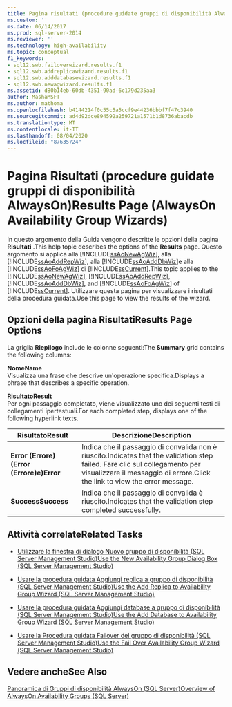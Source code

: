 ```yaml
---
title: Pagina risultati (procedure guidate gruppi di disponibilità AlwaysOn) | Microsoft Docs
ms.custom: ''
ms.date: 06/14/2017
ms.prod: sql-server-2014
ms.reviewer: ''
ms.technology: high-availability
ms.topic: conceptual
f1_keywords:
- sql12.swb.failoverwizard.results.f1
- sql12.swb.addreplicawizard.results.f1
- sql12.swb.adddatabasewizard.results.f1
- sql12.swb.newagwizard.results.f1
ms.assetid: d80b14eb-60db-4351-90ad-6c179d235aa3
author: MashaMSFT
ms.author: mathoma
ms.openlocfilehash: b4144214f0c55c5a5ccf9e44236bbbf7f47c3940
ms.sourcegitcommit: ad4d92dce894592a259721a1571b1d8736abacdb
ms.translationtype: MT
ms.contentlocale: it-IT
ms.lasthandoff: 08/04/2020
ms.locfileid: "87635724"
---
```

# <a name="results-page-alwayson-availability-group-wizards"></a><span data-ttu-id="c391b-102">Pagina Risultati (procedure guidate gruppi di disponibilità AlwaysOn)</span><span class="sxs-lookup"><span data-stu-id="c391b-102">Results Page (AlwaysOn Availability Group Wizards)</span></span>
  <span data-ttu-id="c391b-103">In questo argomento della Guida vengono descritte le opzioni della pagina **Risultati** .</span><span class="sxs-lookup"><span data-stu-id="c391b-103">This help topic describes the options of the **Results** page.</span></span> <span data-ttu-id="c391b-104">Questo argomento si applica alla [!INCLUDE[ssAoNewAgWiz](../../../includes/ssaonewagwiz-md.md)], alla [!INCLUDE[ssAoAddRepWiz](../../../includes/ssaoaddrepwiz-md.md)], alla [!INCLUDE[ssAoAddDbWiz](../../../includes/ssaoadddbwiz-md.md)]e alla [!INCLUDE[ssAoFoAgWiz](../../../includes/ssaofoagwiz-md.md)] di [!INCLUDE[ssCurrent](../../../includes/sscurrent-md.md)].</span><span class="sxs-lookup"><span data-stu-id="c391b-104">This topic applies to the [!INCLUDE[ssAoNewAgWiz](../../../includes/ssaonewagwiz-md.md)], [!INCLUDE[ssAoAddRepWiz](../../../includes/ssaoaddrepwiz-md.md)], [!INCLUDE[ssAoAddDbWiz](../../../includes/ssaoadddbwiz-md.md)], and [!INCLUDE[ssAoFoAgWiz](../../../includes/ssaofoagwiz-md.md)] of [!INCLUDE[ssCurrent](../../../includes/sscurrent-md.md)].</span></span> <span data-ttu-id="c391b-105">Utilizzare questa pagina per visualizzare i risultati della procedura guidata.</span><span class="sxs-lookup"><span data-stu-id="c391b-105">Use this page to view the results of the wizard.</span></span>  
  
##  <a name="results-page-options"></a><a name="PageOptions"></a> <span data-ttu-id="c391b-106">Opzioni della pagina Risultati</span><span class="sxs-lookup"><span data-stu-id="c391b-106">Results Page Options</span></span>  
 <span data-ttu-id="c391b-107">La griglia **Riepilogo** include le colonne seguenti:</span><span class="sxs-lookup"><span data-stu-id="c391b-107">The **Summary** grid contains the following columns:</span></span>  
  
 <span data-ttu-id="c391b-108">**Nome**</span><span class="sxs-lookup"><span data-stu-id="c391b-108">**Name**</span></span>  
 <span data-ttu-id="c391b-109">Visualizza una frase che descrive un'operazione specifica.</span><span class="sxs-lookup"><span data-stu-id="c391b-109">Displays a phrase that describes a specific operation.</span></span>  
  
 <span data-ttu-id="c391b-110">**Risultato**</span><span class="sxs-lookup"><span data-stu-id="c391b-110">**Result**</span></span>  
 <span data-ttu-id="c391b-111">Per ogni passaggio completato, viene visualizzato uno dei seguenti testi di collegamenti ipertestuali.</span><span class="sxs-lookup"><span data-stu-id="c391b-111">For each completed step, displays one of the following hyperlink texts.</span></span>  
  
|<span data-ttu-id="c391b-112">Risultato</span><span class="sxs-lookup"><span data-stu-id="c391b-112">Result</span></span>|<span data-ttu-id="c391b-113">Descrizione</span><span class="sxs-lookup"><span data-stu-id="c391b-113">Description</span></span>|  
|------------|-----------------|  
|<span data-ttu-id="c391b-114">**Error (Errore) (Error (Errore)e)**</span><span class="sxs-lookup"><span data-stu-id="c391b-114">**Error**</span></span>|<span data-ttu-id="c391b-115">Indica che il passaggio di convalida non è riuscito.</span><span class="sxs-lookup"><span data-stu-id="c391b-115">Indicates that the validation step failed.</span></span> <span data-ttu-id="c391b-116">Fare clic sul collegamento per visualizzare il messaggio di errore.</span><span class="sxs-lookup"><span data-stu-id="c391b-116">Click the link to view the error message.</span></span>|  
|<span data-ttu-id="c391b-117">**Success**</span><span class="sxs-lookup"><span data-stu-id="c391b-117">**Success**</span></span>|<span data-ttu-id="c391b-118">Indica che il passaggio di convalida è riuscito.</span><span class="sxs-lookup"><span data-stu-id="c391b-118">Indicates that the validation step completed successfully.</span></span>|  
  

  
##  <a name="related-tasks"></a><a name="RelatedTasks"></a> <span data-ttu-id="c391b-119">Attività correlate</span><span class="sxs-lookup"><span data-stu-id="c391b-119">Related Tasks</span></span>  
  
-   [<span data-ttu-id="c391b-120">Utilizzare la finestra di dialogo Nuovo gruppo di disponibilità &#40;SQL Server Management Studio&#41;</span><span class="sxs-lookup"><span data-stu-id="c391b-120">Use the New Availability Group Dialog Box &#40;SQL Server Management Studio&#41;</span></span>](use-the-new-availability-group-dialog-box-sql-server-management-studio.md)  
  
-   [<span data-ttu-id="c391b-121">Usare la procedura guidata Aggiungi replica a gruppo di disponibilità &#40;SQL Server Management Studio&#41;</span><span class="sxs-lookup"><span data-stu-id="c391b-121">Use the Add Replica to Availability Group Wizard &#40;SQL Server Management Studio&#41;</span></span>](use-the-add-replica-to-availability-group-wizard-sql-server-management-studio.md)  
  
-   [<span data-ttu-id="c391b-122">Usare la procedura guidata Aggiungi database a gruppo di disponibilità &#40;SQL Server Management Studio&#41;</span><span class="sxs-lookup"><span data-stu-id="c391b-122">Use the Add Database to Availability Group Wizard &#40;SQL Server Management Studio&#41;</span></span>](availability-group-add-database-to-group-wizard.md)  
  
-   [<span data-ttu-id="c391b-123">Usare la Procedura guidata Failover del gruppo di disponibilità &#40;SQL Server Management Studio&#41;</span><span class="sxs-lookup"><span data-stu-id="c391b-123">Use the Fail Over Availability Group Wizard &#40;SQL Server Management Studio&#41;</span></span>](use-the-fail-over-availability-group-wizard-sql-server-management-studio.md)  
  

  
## <a name="see-also"></a><span data-ttu-id="c391b-124">Vedere anche</span><span class="sxs-lookup"><span data-stu-id="c391b-124">See Also</span></span>  
 [<span data-ttu-id="c391b-125">Panoramica di Gruppi di disponibilità AlwaysOn &#40;SQL Server&#41;</span><span class="sxs-lookup"><span data-stu-id="c391b-125">Overview of AlwaysOn Availability Groups &#40;SQL Server&#41;</span></span>](overview-of-always-on-availability-groups-sql-server.md)  
  
  
